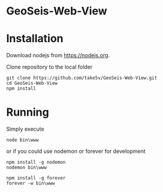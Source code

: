 # GeoSeis-Web-View

# Installation

Download nodejs from https://nodejs.org.

Clone repository to the local folder
```
git clone https://github.com/take5v/GeoSeis-Web-View.git
cd GeoSeis-Web-View
npm install
```

# Running

Simply execute

```
node bin\www
```

or if you could use nodemon or forever for development

```
npm install -g nodemon
nodemon bin\www
```

```
npm install -g forever
forever -w bin\www
```

